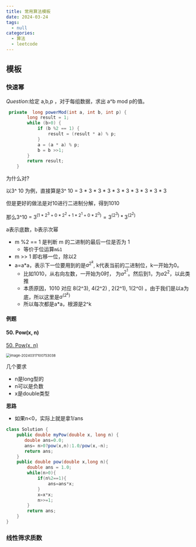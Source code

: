```yaml
---
title: 常用算法模板
date: 2024-03-24
tags: 
  - null
categories:  
  - 算法
  - leetcode
---
```


## 模板

### 快速幂

$Question:$给定 a,b,p ，对于每组数据，求出 a^b mod p的值。

```java
 private  long powerMod(int a, int b, int p) {
        long result = 1;
        while (b>0) {
            if (b %2 == 1) {
                result = (result * a) % p;
            }
            a = (a * a) % p;
            b = b >>1;
        }
        return result;
    }
```

为什么对?

以3^ 10 为例，直接算是3^ 10 = 3 * 3 * 3 * 3 * 3 * 3 * 3 * 3 * 3 * 3

但是更好的做法是对10进行二进制分解，得到1010

那么3^10 = $3^{(1*2^3 + 0*2^2 + 1*2^1 + 0*2^0)} = 3^{(2^3)} * 3^{(2^2)}$

a表示底数，b表示次幂

- m %2 == 1 是判断 m 的二进制的最后一位是否为 1
  - 等价于位运算`m&1`
- m >> 1 即右移一位，除以2
- a=a*a，表示下一位要用到的是$a^{2^k}$,  k代表当前的二进制位，k一开始为0。
  - 比如1010，从右向左数，一开始为0时， 为$a^{2^1}$。然后到1，为$a{2^2}$，以此类推
  - 本质原因，1010 对应  8(2^3),   4(2^2) ,  2(2^1),   1(2^0)  。由于我们是以a为底，所以这里是$a^{(2^k)}$
  - 所以每次都是a*a，根源是2^k

#### 例题

#### 50. Pow(x, n)

[50. Pow(x, n)](https://leetcode.cn/problems/powx-n/)

<img src="https://typora-1309665611.cos.ap-nanjing.myqcloud.com/typora/image-20240317100753038.png" alt="image-20240317100753038" style="zoom:67%;" />

几个要求

- n是long型的
- n可以是负数
- x是double类型

**思路**

- 如果n<0，实际上就是拿1/ans

```java
class Solution {
    public double myPow(double x, long n) {
       double ans=0.0;
       ans= n>0?pow(x,n):1.0/pow(x,-n);
       return ans;
    }
    public double pow(double x,long n){
        double ans = 1.0;
        while(n>0){
            if(n%2==1){
                ans=ans*x;
            }
            x=x*x;
            n>>=1;
        }
        return ans;
    }
}
```

### 线性筛求质数




